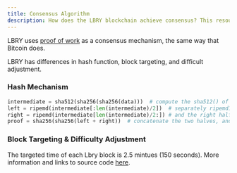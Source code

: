 ```yaml
---
title: Consensus Algorithm
description: How does the LBRY blockchain achieve consensus? This resource page will explain. 
---
```


LBRY uses [proof of work](https://en.bitcoin.it/wiki/Proof_of_work) as a consensus mechanism, the same way that Bitcoin does.

LBRY has differences in hash function, block targeting, and difficult adjustment.

### Hash Mechanism

```python
intermediate = sha512(sha256(sha256(data)))  # compute the sha512() of the double-sha256() of the data
left = ripemd(intermediate[:len(intermediate)/2])  # separately ripemd160 the left half
right = ripemd(intermediate[len(intermediate)/2:]) # and the right half
proof = sha256(sha256(left + right))  # concatenate the two halves, and double-sha256() it again
```

### Block Targeting & Difficulty Adjustment

The targeted time of each Lbry block is 2.5 mintues (150 seconds).  More information and links to source code [here](https://spec.lbry.io/#consensus).

